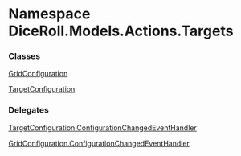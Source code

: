 # <a id="DiceRoll_Models_Actions_Targets"></a> Namespace DiceRoll.Models.Actions.Targets

### Classes

 [GridConfiguration](DiceRoll.Models.Actions.Targets.GridConfiguration.md)

 [TargetConfiguration](DiceRoll.Models.Actions.Targets.TargetConfiguration.md)

### Delegates

 [TargetConfiguration.ConfigurationChangedEventHandler](DiceRoll.Models.Actions.Targets.TargetConfiguration.ConfigurationChangedEventHandler.md)

 [GridConfiguration.ConfigurationChangedEventHandler](DiceRoll.Models.Actions.Targets.GridConfiguration.ConfigurationChangedEventHandler.md)

